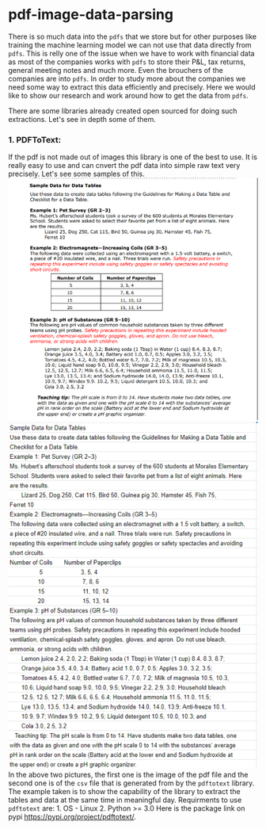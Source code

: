 # pdf-image-data-parsing

There is so much data into the `pdfs` that we store but for other purposes like training the machine learning model we can not use that data directly from `pdfs`. This is relly one of the issue when we have to work with financial data as most of the companies works with `pdfs` to store their P&L, tax returns, general meeting notes and much more. Even the brouchers of the companies are into `pdfs`. In order to study more about the companies we need some way to extract this data efficiently and precisely. Here we would like to show our research and work around how to get the data from `pdfs`. 

There are some libraries already created open sourced for doing such extractions. Let's see in depth some of them. 

### 1. PDFToText: 

If the pdf is not made out of images this library is one of the best to use. It is really easy to use and can cnvert the pdf data into simple raw text very precisely. Let's see some samples of this.
    ![samples_pdf](images/sample_pdf.PNG)
    ![sample_csv](images/sample_csv.PNG)
In the above two pictures, the first one is the image of the pdf file and the second one is of the `csv` file that is generated from by the `pdftotext` library. The example taken is to show the capability of the library to extract the tables and data at the same time in meaningful day. 
    Requirments to use `pdftotext` are:
     1. OS - Linux
     2. Python >= 3.0
    Here is the package link on pypi https://pypi.org/project/pdftotext/. 
